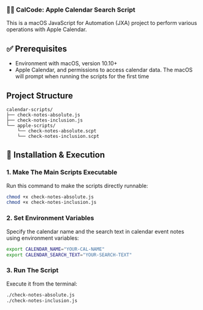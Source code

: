 ### 🕵️‍♂️ CalCode: Apple Calendar Search Script

This is a macOS JavaScript for Automation (JXA) project to perform various operations with Apple Calendar.

## ✅ Prerequisites

- Environment with macOS, version 10.10+
- Apple Calendar, and permissions to access calendar data. The macOS will prompt when running the scripts for the first time

## Project Structure

```
calendar-scripts/
├── check-notes-absolute.js
├── check-notes-inclusion.js
└── apple-scripts/
    └── check-notes-absolute.scpt
    └── check-notes-inclusion.scpt
```

## 🚀 Installation & Execution

### 1. Make The Main Scripts Executable

Run this command to make the scripts directly runnable:

```bash
chmod +x check-notes-absolute.js
chmod +x check-notes-inclusion.js
```

### 2. Set Environment Variables

Specify the calendar name and the search text in calendar event notes using environment variables:

```bash
export CALENDAR_NAME="YOUR-CAL-NAME"
export CALENDAR_SEARCH_TEXT="YOUR-SEARCH-TEXT"
```

### 3. Run The Script

Execute it from the terminal:

```bash
./check-notes-absolute.js
./check-notes-inclusion.js
```
